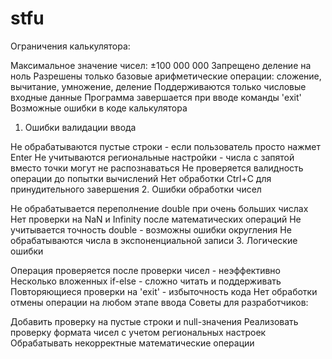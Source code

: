 # stfu
Ограничения калькулятора:

Максимальное значение чисел: ±100 000 000
Запрещено деление на ноль
Разрешены только базовые арифметические операции: сложение, вычитание, умножение, деление
Поддерживаются только числовые входные данные
Программа завершается при вводе команды 'exit'
Возможные ошибки в коде калькулятора

1. Ошибки валидации ввода

Не обрабатываются пустые строки - если пользователь просто нажмет Enter
Не учитываются региональные настройки - числа с запятой вместо точки могут не распознаваться
Не проверяется валидность операции до попытки вычислений
Нет обработки Ctrl+C для принудительного завершения
2. Ошибки обработки чисел

Не обрабатывается переполнение double при очень больших числах
Нет проверки на NaN и Infinity после математических операций
Не учитывается точность double - возможны ошибки округления
Не обрабатываются числа в экспоненциальной записи
3. Логические ошибки

Операция проверяется после проверки чисел - неэффективно
Несколько вложенных if-else - сложно читать и поддерживать
Повторяющиеся проверки на 'exit' - избыточность кода
Нет обработки отмены операции на любом этапе ввода
Советы для разработчиков:

Добавить проверку на пустые строки и null-значения
Реализовать проверку формата чисел с учетом региональных настроек
Обрабатывать некорректные математические операции

